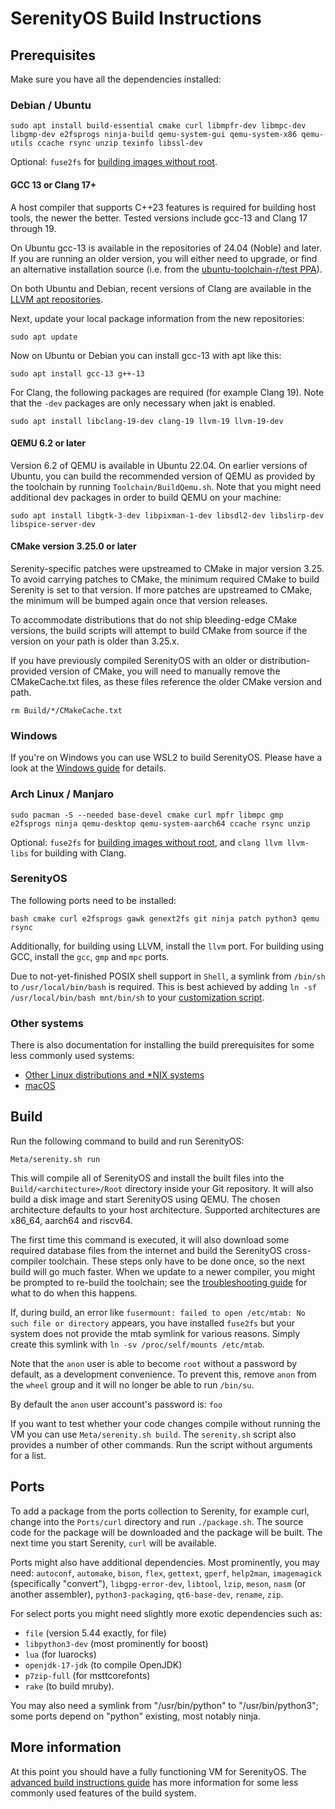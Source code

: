 # SerenityOS Build Instructions

## Prerequisites

Make sure you have all the dependencies installed:

### Debian / Ubuntu

```console
sudo apt install build-essential cmake curl libmpfr-dev libmpc-dev libgmp-dev e2fsprogs ninja-build qemu-system-gui qemu-system-x86 qemu-utils ccache rsync unzip texinfo libssl-dev
```

Optional: `fuse2fs` for [building images without root](https://github.com/SerenityOS/serenity/pull/11224).

#### GCC 13 or Clang 17+

A host compiler that supports C++23 features is required for building host tools, the newer the better. Tested versions include gcc-13 and Clang 17 through 19.

On Ubuntu gcc-13 is available in the repositories of 24.04 (Noble) and later.
If you are running an older version, you will either need to upgrade, or find an alternative installation source
(i.e. from the [ubuntu-toolchain-r/test PPA](https://launchpad.net/~ubuntu-toolchain-r/+archive/ubuntu/test)).

On both Ubuntu and Debian, recent versions of Clang are available in the [LLVM apt repositories](https://apt.llvm.org/).

Next, update your local package information from the new repositories:

```console
sudo apt update
```

Now on Ubuntu or Debian you can install gcc-13 with apt like this:

```console
sudo apt install gcc-13 g++-13
```

For Clang, the following packages are required (for example Clang 19). Note that the `-dev` packages are only necessary when jakt is enabled.

```
sudo apt install libclang-19-dev clang-19 llvm-19 llvm-19-dev
```

#### QEMU 6.2 or later

Version 6.2 of QEMU is available in Ubuntu 22.04. On earlier versions of Ubuntu,
you can build the recommended version of QEMU as provided by the toolchain by running
`Toolchain/BuildQemu.sh`.
Note that you might need additional dev packages in order to build QEMU on your machine:

```console
sudo apt install libgtk-3-dev libpixman-1-dev libsdl2-dev libslirp-dev libspice-server-dev
```

#### CMake version 3.25.0 or later

Serenity-specific patches were upstreamed to CMake in major version 3.25. To avoid carrying
patches to CMake, the minimum required CMake to build Serenity is set to that version.
If more patches are upstreamed to CMake, the minimum will be bumped again once that version releases.

To accommodate distributions that do not ship bleeding-edge CMake versions, the build scripts will
attempt to build CMake from source if the version on your path is older than 3.25.x.

If you have previously compiled SerenityOS with an older or distribution-provided version of CMake,
you will need to manually remove the CMakeCache.txt files, as these files reference the older CMake version and path.

```console
rm Build/*/CMakeCache.txt
```

### Windows

If you're on Windows you can use WSL2 to build SerenityOS. Please have a look at the [Windows guide](BuildInstructionsWindows.md)
for details.

### Arch Linux / Manjaro

```console
sudo pacman -S --needed base-devel cmake curl mpfr libmpc gmp e2fsprogs ninja qemu-desktop qemu-system-aarch64 ccache rsync unzip
```

Optional: `fuse2fs` for [building images without root](https://github.com/SerenityOS/serenity/pull/11224), and `clang llvm llvm-libs` for building with Clang.

### SerenityOS

The following ports need to be installed:

```console
bash cmake curl e2fsprogs gawk genext2fs git ninja patch python3 qemu rsync
```

Additionally, for building using LLVM, install the `llvm` port.
For building using GCC, install the `gcc`, `gmp` and `mpc` ports.

Due to not-yet-finished POSIX shell support in `Shell`, a symlink from `/bin/sh` to `/usr/local/bin/bash` is required.
This is best achieved by adding `ln -sf /usr/local/bin/bash mnt/bin/sh` to your [customization script](AdvancedBuildInstructions.md#customizing-the-disk-image).

### Other systems

There is also documentation for installing the build prerequisites for some less commonly used systems:

-   [Other Linux distributions and \*NIX systems](BuildInstructionsOther.md)
-   [macOS](BuildInstructionsMacOS.md)

## Build

Run the following command to build and run SerenityOS:

```console
Meta/serenity.sh run
```

This will compile all of SerenityOS and install the built files into the `Build/<architecture>/Root` directory inside your Git
repository. It will also build a disk image and start SerenityOS using QEMU. The chosen architecture defaults to
your host architecture. Supported architectures are x86_64, aarch64 and riscv64.

The first time this command is executed, it will also download some required database files from the internet and build
the SerenityOS cross-compiler toolchain. These steps only have to be done once, so the next build will go much faster.
When we update to a newer compiler, you might be prompted to re-build the toolchain; see the [troubleshooting guide](Troubleshooting.md#the-toolchain-is-outdated)
for what to do when this happens.

If, during build, an error like `fusermount: failed to open /etc/mtab: No such file or directory` appears, you have installed `fuse2fs` but your system does not provide the mtab symlink for various reasons. Simply create this symlink with `ln -sv /proc/self/mounts /etc/mtab`.

Note that the `anon` user is able to become `root` without a password by default, as a development convenience.
To prevent this, remove `anon` from the `wheel` group and it will no longer be able to run `/bin/su`.

By default the `anon` user account's password is: `foo`

If you want to test whether your code changes compile without running the VM you can use
`Meta/serenity.sh build`. The `serenity.sh` script also provides a number of other commands. Run the script without
arguments for a list.

## Ports

To add a package from the ports collection to Serenity, for example curl, change into the `Ports/curl` directory and
run `./package.sh`. The source code for the package will be downloaded and the package will be built. The next time you
start Serenity, `curl` will be available.

Ports might also have additional dependencies. Most prominently, you may need:
`autoconf`, `automake`, `bison`, `flex`, `gettext`, `gperf`, `help2man`, `imagemagick` (specifically "convert"),
`libgpg-error-dev`, `libtool`, `lzip`, `meson`, `nasm` (or another assembler), `python3-packaging`, `qt6-base-dev`,
`rename`, `zip`.

For select ports you might need slightly more exotic dependencies such as:

-   `file` (version 5.44 exactly, for file)
-   `libpython3-dev` (most prominently for boost)
-   `lua` (for luarocks)
-   `openjdk-17-jdk` (to compile OpenJDK)
-   `p7zip-full` (for msttcorefonts)
-   `rake` (to build mruby).

You may also need a symlink from "/usr/bin/python" to "/usr/bin/python3"; some ports depend on "python" existing, most notably ninja.

## More information

At this point you should have a fully functioning VM for SerenityOS. The [advanced build instructions guide](AdvancedBuildInstructions.md)
has more information for some less commonly used features of the build system.
